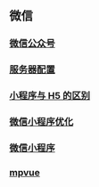 ## 微信

### [微信公众号](/微信/微信公众号/)

### [服务器配置](/微信/服务器配置/)

### [小程序与 H5 的区别](/微信/小程序与H5的区别/)

### [微信小程序优化](/微信/微信小程序优化/)

### [微信小程序](/微信/微信小程序/)

### [mpvue](/微信/mpvue/)
